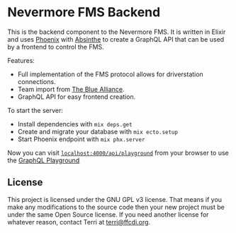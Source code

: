 # Nevermore FMS Backend

This is the backend component to the Nevermore FMS. It is written in Elixir and uses [Phoenix](https://www.phoenixframework.org/) with [Absinthe](https://github.com/absinthe-graphql/absinthe) to create a GraphQL API that can be used by a frontend to control the FMS.

Features:

 * Full implementation of the FMS protocol allows for driverstation connections.
 * Team import from [The Blue Alliance](https://www.thebluealliance.com/).
 * GraphQL API for easy frontend creation.

To start the server:

  * Install dependencies with `mix deps.get`
  * Create and migrate your database with `mix ecto.setup`
  * Start Phoenix endpoint with `mix phx.server`

Now you can visit [`localhost:4000/api/playground`](http://localhost:4000/api/playground) from your browser to use the [GraphQL Playground](https://github.com/prisma-labs/graphql-playground)

## License
This project is licensed under the GNU GPL v3 license. That means if you make any modifications to the source code then your new project must be under the same Open Source license. If you need another license for whatever reason, contact Terri at [terri@ffcdi.org](mailto:terri@ffcdi.org?subject=%5BNevermore%20Backend%5D%20License%20Request&body=%0D%0A%0D%0A).
